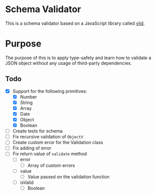 # Schema Validator

This is a schema validator based on a JavaScript library called [vlid](https://github.com/vlucas/vlid).

# Purpose

The purpose of this is to apply type-safety and learn how to validate a JSON object without any usage of third-party dependencies.

## Todo

- [x] Support for the following primitives:
  - [x] Number
  - [x] String
  - [x] Array
  - [x] Date
  - [x] Object
  - [x] Boolean
- [ ] Create tests for schema
- [ ] Fix recursive validation of `ObjectV`
- [ ] Create custom error for the Validation class
- [ ] Fix adding of error
- [ ] Fix return value of `validate` method
  - [ ] error
    - [ ] Array of custom errors
  - [ ] value
    - [ ] Value passed on the validation function
  - [ ] isValid
    - [ ] Boolean
